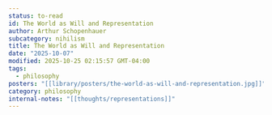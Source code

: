 ```yaml
---
status: to-read
id: The World as Will and Representation
author: Arthur Schopenhauer
subcategory: nihilism
title: The World as Will and Representation
date: "2025-10-07"
modified: 2025-10-25 02:15:57 GMT-04:00
tags:
  - philosophy
posters: "[[library/posters/the-world-as-will-and-representation.jpg]]"
category: philosophy
internal-notes: "[[thoughts/representations]]"
---
```

